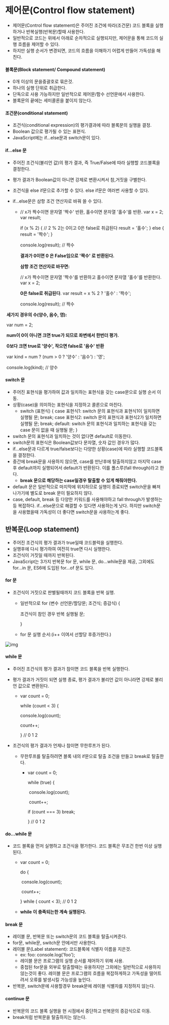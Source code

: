 # 제어문(Control flow statement)

* 제어문(Control flow statement)은 주어진 조건에 따라(조건문) 코드 블록을 실행하거나 반복실행(반복문)할때 사용한다.
* 일반적으로 코드는 위에서 아래로 순차적으로 실행되지만, 제어문을 통해 코드의 실행 흐름을 제어할 수 있다.
* 하지만 실행 순서가 변경되면, 코드의 흐름을 이해하기 어렵게 만들어 가독성을 해친다.



#### 블록문(Block statement/ Compound statement)

* 0개 이상의 문을중괄호로 묶은것.
* 하나의 실행 단위로 취급한다.
* 단독으로 사용 가능하지만 일반적으로 제어문/함수 선언문에서 사용한다.
* 블록문의 끝에는 세미콜론을 붙이지 않는다.



#### 조건문(conditional statement)

* 조건식(conditional expression)의 평가결과에 따라 블록문의 실행을 결정.
* Boolean 값으로 평가될 수 있는 표현식.
* JavaScript에는 if...else문과 switch문이 있다.



#### if...else 문

* 주어진 조건식(불리언 값)의 평가 결과, 즉 True/False에 따라 실행할 코드블록을 결정한다.

* 평가 결과가 Boolean값이 아니면 강제로 변환시켜서 참,거짓을 구별한다.

* 조건식을 else if문으로 추가할 수 있다. else if문은 여러번 사용할 수 있다.

* if...else문은 삼항 조건 연산자로 바꿔 쓸 수 있다. 

  * // x가 짝수이면 문자열 '짝수' 반환, 홀수이면 문자열 '홀수'를 반환.
    var x = 2;
    var result;

    if (x % 2) { // 2 % 2는 0이고 0은 false로 취급된다
      result = '홀수';
    } else {
      result = '짝수';
    }

    console.log(result); // 짝수

    **결과가 0이면 0 은 False임으로 '짝수' 로 반환된다.**

    

    **삼항 조건 연산자로 바꾸면:**

    // x가 짝수이면 문자열 '짝수'를 반환하고 홀수이면 문자열 '홀수'를 반환한다.
    var x = 2;

    **0은 false로 취급된다**.
    var result = x % 2 ? '홀수' : '짝수';

    console.log(result); // 짝수



​			  **세가지 경우의 수(양수, 음수, 영):**

​			  var num = 2;

​			  **num이 0이 아니면 크면 true가 되므로 좌변에서 한번더 평가.**

​			  **0보다 크면 true로 '양수', 작으면 false로 '음수' 반환**

​			  var kind = num ? (num > 0 ? '양수' : '음수') : '영';

​			  console.log(kind); // 양수



#### switch 문

* 주어진 표현식을 평가하여 값과 일치하는 표현식을 갖는 case문으로 실행 순서 이동.
* 상황(case)을 의미하는 표현식을 지정하고 콜론으로 마친다.
  * switch (표현식) {
      case 표현식1:
        switch 문의 표현식과 표현식1이 일치하면 실행될 문;
        break;
      case 표현식2:
        switch 문의 표현식과 표현식2가 일치하면 실행될 문;
        break;
      default:
        switch 문의 표현식과 일치하는 표현식을 갖는 case 문이 없을 때 실행될 문;
    }
* switch 문의 표현식과 일치하는 것이 없다면 default로 이동한다.
* switch문의 표현식은 Boolean값보다 문자열, 숫자 값인 경우가 많다.
* if...else문과 다르게 true/false보다는 다양한 상황(case)에 따라 실행할 코드블록을 결정한다.
* 중간에 break문을 사용하지 않으면, case를 만난후에 탈출하지않고 마지막 case후 default까지 실행되어서 default가 반환된다. 이를 폴스루(fall through)라고 한다.
  * **break 문으로 해당하는 case일경우 탈출할 수 있게 해줘야한다.**
* default 문은 일반적으로 마지막에 위치하므로 실행이 종료되면 switch문을 빠져나가기에 별도로 break 문이 필요하지 않다.
* case, default, break 등 다양한 키워드를 사용해야하고 fall through가 발생하는 등 복잡하다. if...else문으로 해결할 수 있다면 사용하는게 낫다. 하지만 switch문을 사용했을때 가독성이 더 좋다면 switch문을 사용하는게 좋다.



## 반복문(Loop statement)

* 주어진 조건식의 평가 결과가 true일때 코드블럭을 실행한다.
* 실행후에 다시 평가하여 여전히 true면 다시 실행한다.
* 조건식이 거짓일 때까지 반복된다.
* JavaScript는 3가지 반복문 for 문, while 문, do...while문을 제공, 그외에도 for...in 문, ES6에 도입된 for...of 문도 있다.



#### for 문

* 조건식이 거짓으로 판별될때까지 코드 블록을 반복 실행.

  * 일반적으로 for (변수 선언문/할당문; 조건식; 증감식) {

    조건식이 참인 경우 반복 실행될 문;

    }

  * for 문 실행 순서:(i++ 이여서 선할당 후증가한다.)

![img](https://poiemaweb.com/assets/fs-images/7-1.png)



#### while 문

* 주어진 조건식의 평가 결과가 참이면 코드 블록을 반복 실행한다.

* 평가 결과가 거짓이 되면 실행 종료, 평가 결과가 불리언 값이 아니라면 강제로 불리언 값으로 변환된다.

  * var count = 0;

    while (count < 3) {

    console.log(count);

    count++;

    } // 0 1 2

* 조건식의 평가 결과가 언제나 참이면 무한루프가 된다.

  * 무한루프를 탈출하려면 블록 내의 if문으로 탈출 조건을 만들고 break로 탈출한다.

    * var count = 0;

      while (true) {

      ​	console.log(count);

      ​	count++;

      if (count === 3) break;

      } // 0 1 2



#### do...while 문

* 코드 블록을 먼저 실행하고 조건식을 평가한다. 코드 블록은 무조건 한번 이상 실행된다.

  * var count = 0;

    do {

    ​	console.log(count);

    ​	count++;

    } while ( count < 3); // 0 1 2

  * **while 이 충족되는한 계속 실행된다.**



#### break 문

* 레이블 문, 반복문 또는 switch문의 코드 블록을 탈출시켜준다.
* for문, while문, switch문 안에서만 사용한다.
* 레이블 문(Label statement): 코드블록에 식별자 이름을 지은것.
  * ex: foo: console.log('foo');
  * 레이블 문은 프로그램의 실행 순서를 제어하기 위해 사용.
  * 중첩된 for문을 외부로 탈출할때는 유용하지만 그외에는 일반적으로 사용하지 않는것이 좋다. 레이블 문은 프로그램의 흐름을 복잡하게하고 가독성을 떨어트려서 오류를 발생시킬 가능성을 높인다.
* 반복문, switch문에 사용할경우 break문에 레이블 식별자를 지정하지 않는다.



#### continue 문

* 반복문의 코드 블록 실행을 현 시점에서 중단하고 반복문의 증감식으로 이동.
* break처럼 반복문을 탈출하지는 않는다.

